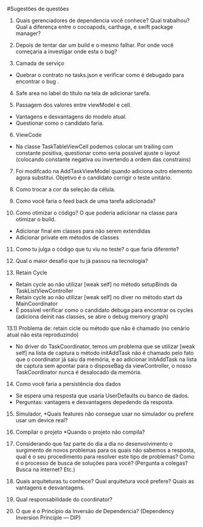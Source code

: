#Sugestões de questões

1) Quais gerenciadores de dependencia você conhece? Qual trabalhou? Qual a diferença entre o cocoapods, carthage, e swift package manager?

2) Depois de tentar dar um build e o mesmo falhar. Por onde você começaria a investigar onde esta o bug?

3) Camada de serviço
- Quebrar o contrato no tasks.json e verificar como é debugado para encontrar o bug .

4) Safe area no label do título na tela de adicionar tarefa.

5) Passagem dos valores entre viewModel e cell.
- Vantagens e desvantagens do modelo atual.
- Questionar como o candidato faria.

6) ViewCode
- Na classe TaskTableViewCell podemos colocar um trailing com constante positiva, questionar como
seria possível ajuste o layout (colocando constante negativa ou invertendo a ordem das constrains)

7) Foi modifcado na AddTaskViewModel quando adiciona outro elemento agora substitui. Objetivo é o candidato corrigir o teste unitário.

8) Como trocar a cor da seleção da célula.

9) Como você faria o feed back de uma tarefa adicionada?

10) Como otimizar o código? O que poderia adicionar na classe para otimizar o build.
- Adicionar final em classes para não serem extendidas 
- Adicionar private em métodos de classes

11) Como tu julga o código que tu viu no teste? o que faria diferente?

12) Qual o maior desafio que tu já passou na tecnologia?

13) Retain Cycle
- Retain cycle ao não utilizar [weak self] no método setupBinds da TaskListViewController    
- Retain cycle ao não utilizar [weak self] no diver no método start da MainCoordinator    
- É possível verificar como o candidato debuga para encontrar os cycles (adiciona deinit nas classes, se abre 
o debug memory graph)

13.1) Problema de: retain cicle ou método que não é chamado (no cenário atual não esta reproduzindo)
- No driver do TaskCoordinator, temos um problema que se utilizar [weak self] na lista de captura
o método initAddTask não é chamado pelo fato que o coordinator já saiu da memória, e ao adicionar initAddTask na lista de captura sem apontar para o disposeBag da viewController, o nosso TaskCoordinator
nunca é desalocado da memória.

14) Como você faria a persistência dos dados
- Se espera uma resposta que usaria UserDefaults ou banco de dados.
- Perguntas: vantagens e desvantagens depedendo da resposta. 

15) Simulador, *Quais features não consegue usar no simulador ou prefere usar um device real? 

16) Compilar o projeto *Quando o projeto não compila? 

17)  Considerando que faz parte do dia a dia no desenvolvimento o surgimento de novos problemas para os quais não sabemos a resposta, qual é o seu procedimento para resolver este tipo de problemas? Como é o processo de busca de soluções para você? (Pergunta a colegas? Busca na internet? Etc.)

18) Quais arquiteturas tu conhece? Qual arquitetura você prefere?  Quais as vantagens e desvantagens.

19) Qual responsabilidade do coordinator?

20) O que é o Princípio da Inversão de Dependencia? (Dependency Inversion Principle — DIP)
